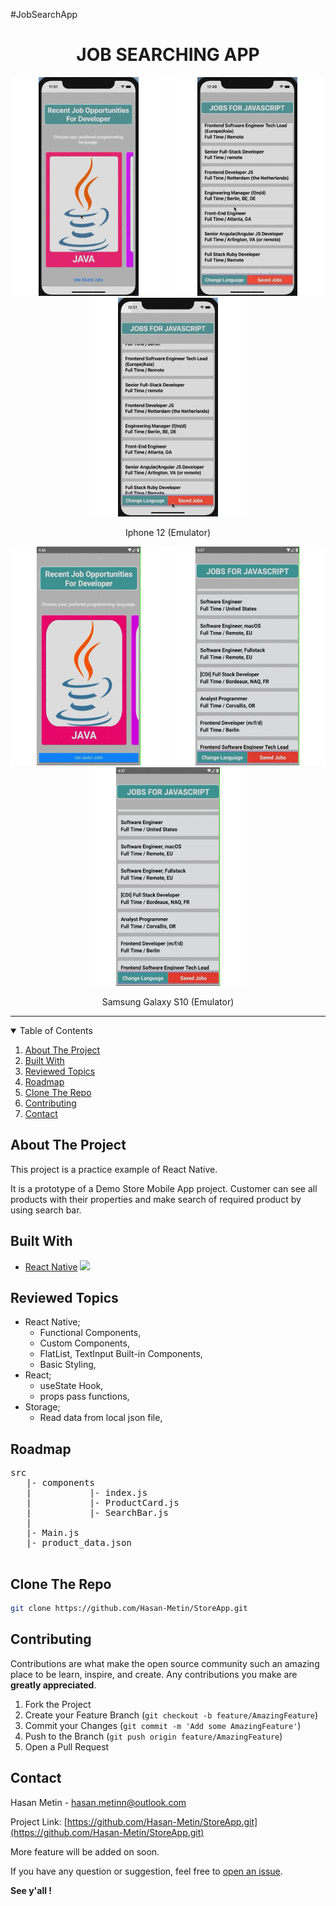 #JobSearchApp

  <h1 align="center">JOB SEARCHING APP</h1>
<p align="center" >
<img src="./gifs/Iphone1.gif"  height="350" width="250"  />
<img src="./gifs/Iphone2.gif"  height="350" width="250"   />
<img src="./gifs/Iphone3.gif"  height="350" width="250"    />
</p>
<p align="center">Iphone 12 (Emulator)<p>
<p align="center" >
<img src="./gifs/Android1.gif"  height="350" width="250"   />
<img src="./gifs/Android2.gif"  height="350" width="250"    />
<img src="./gifs/Android2.gif"  height="350" width="250"    />

</p>
<p align="center">Samsung Galaxy S10 (Emulator)<p>
<hr/>

<!-- TABLE OF CONTENTS -->
<details open="open">
  <summary>Table of Contents</summary>
  <ol>
    <li><a href="#about-the-project">About The Project</a></li>
    <li><a href="#built-with">Built With</a></li>
    <li><a href="#reviewed-topics">Reviewed Topics</a></li>
    <li><a href="#roadmap">Roadmap</a></li>
    <li><a href="#clone-the-repo">Clone The Repo</a></li>
    <li><a href="#contributing">Contributing</a></li>
    <li><a href="#contact">Contact</a></li>
    
  </ol>
</details>

<!-- ABOUT THE PROJECT -->

## About The Project

This project is a practice example of React Native.

It is a prototype of a Demo Store Mobile App project. Customer can see all products with their properties and make search of required product by using search bar.

## Built With

- [React Native](https://reactnative.dev/) <img height=60px src="https://img.icons8.com/color/72/react-native.png">

## Reviewed Topics

- React Native;
  - Functional Components,
  - Custom Components,
  - FlatList, TextInput Built-in Components,
  - Basic Styling,
- React;
  - useState Hook,
  - props pass functions,
- Storage;
  - Read data from local json file,

## Roadmap

<pre>
src
   |- components
   |           |- index.js
   |           |- ProductCard.js
   |           |- SearchBar.js
   |
   |- Main.js
   |- product_data.json
   
</pre>

## Clone The Repo

```sh
git clone https://github.com/Hasan-Metin/StoreApp.git
```

## Contributing

Contributions are what make the open source community such an amazing place to be learn, inspire, and create. Any contributions you make are **greatly appreciated**.

1. Fork the Project
2. Create your Feature Branch (`git checkout -b feature/AmazingFeature`)
3. Commit your Changes (`git commit -m 'Add some AmazingFeature'`)
4. Push to the Branch (`git push origin feature/AmazingFeature`)
5. Open a Pull Request

## Contact

Hasan Metin - <a href="mailto: hasan.metinn@outlook.com">hasan.metinn@outlook.com</a>

Project Link: [https://github.com/Hasan-Metin/StoreApp.git](https://github.com/Hasan-Metin/StoreApp.git)

<!-- ACKNOWLEDGEMENTS -->

More feature will be added on soon.

If you have any question or suggestion, feel free to [open an issue](https://github.com/Hasan-Metin/StoreApp/issues).

**See y'all !**

